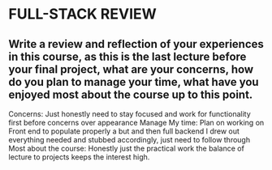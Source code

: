 # FULL-STACK REVIEW

## Write a review and reflection of your experiences in this course, as this is the last lecture before your final project, what are your concerns, how do you plan to manage your time, what have you enjoyed most about the course up to this point.
Concerns:
  Just honestly need to stay focused and work for functionality first before concerns over appearance
Manage My time:
  Plan on working on Front end to populate properly a but and then full backend
  I drew out everything needed and stubbed accordingly, just need to follow through
Most about the course:
  Honestly just the practical work the balance of lecture to projects keeps the interest high.
